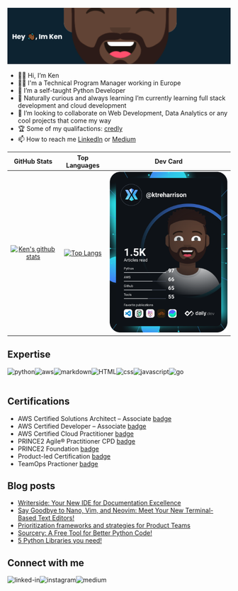 [![](https://github.com/ktreharrison/ktreharrison/blob/main/banner%20(4).png)](https://github.com/ktreharrison/ktreharrison/blob/main/banner%20(4).png)
- 👋🏾 Hi, I’m Ken
- :man_technologist: I'm a Technical Program Manager working in Europe 	
- 👀 I’m a self-taught Python Developer 
- 🌱 Naturally curious and always learning I’m currently learning full stack development and cloud development
- 💞️ I’m looking to collaborate on Web Development, Data Analytics or any cool projects that come my way
- :trophy: Some of my qualifactions: [credly](https://www.credly.com/users/ken-harrison.df90c429)
- 📫 How to reach me [LinkedIn](https://www.linkedin.com/in/kenneth-harrison/) or [Medium](https://ktreharrison.medium.com/)
 
 
 
| GitHub Stats 	| Top Languages 	| Dev Card 	|
|:---:	|:---:	|---	|
| [![Ken's github stats](https://github-readme-stats.vercel.app/api?username=ktreharrison&count_private=true&show_icons=true&theme=algolia&hide_rank=false)](https://github.com/ktreharrison/github-readme-stats) 	| [![Top Langs](https://github-readme-stats.vercel.app/api/top-langs/?username=ktreharrison&layout=compact&theme=algolia)](https://github.com/ktreharrison/github-readme-stats) 	| <a href="https://app.daily.dev/ktreharrison"><img src="https://github.com/ktreharrison/ktreharrison/blob/main/devcard.svg" width="400" alt="Ken Harrison's Dev Card"/></a> 	|
 


## Expertise
<img align="left" alt="python" src="https://img.shields.io/badge/Python-14354C?style=for-the-badge&logo=python&logoColor=white" />
<img align="left" alt="aws" src="https://img.shields.io/badge/Amazon%20AWS-%23232F3E?logo=amazon-aws&logoColor=white&style=for-the-badge" />
<img align="left" alt="markdown" src="https://img.shields.io/badge/Markdown-000000?style=for-the-badge&logo=markdown&logoColor=white" />
<img align="left" alt="HTML" src="https://img.shields.io/badge/HTML-239120?style=for-the-badge&logo=html5&logoColor=white" />
<img align="left" alt="css" src="https://img.shields.io/badge/CSS-239120?&style=for-the-badge&logo=css3&logoColor=white" />
<img align="left" alt="javascript" src="https://img.shields.io/badge/JavaScript-323330?style=for-the-badge&logo=javascript&logoColor=F7DF1E" />
<img align="left" alt="go" src="https://img.shields.io/badge/Go-00ADD8?style=for-the-badge&logo=go&logoColor=white" />

<br>
<br>

## Certifications

- AWS Certified Solutions Architect – Associate [badge](https://www.credly.com/badges/2fd2e9e1-bc4a-4d1b-9e61-a6abb6dcb89d/public_url) <br>
- AWS Certified Developer – Associate [badge](https://www.credly.com/badges/e6ac7f51-d58c-4e1d-ad23-c8815e77b37d/public_url) <br>
- AWS Certified Cloud Practitioner [badge](https://www.credly.com/badges/31a43456-c3dd-4d39-9321-969a131f20ff/public_url) <br>
- PRINCE2 Agile® Practitioner CPD [badge](https://www.credly.com/badges/57a43e2f-ee92-451e-b38f-962d561bf5d8)
- PRINCE2 Foundation [badge](https://www.credly.com/badges/7a7c3177-de48-489f-841c-16273ada5145/public_url)
- Product-led Certification [badge](https://www.credly.com/earner/earned/badge/bbf15091-ba58-427c-bb6d-35a54009286e)
- TeamOps Practioner [badge](https://levelup.gitlab.com/c/YopHR3XXSA6JrlOCL72f7A)


## Blog posts
<!-- BLOG-POST-LIST:START -->
- [Writerside: Your New IDE for Documentation Excellence](https://ktreharrison.medium.com/writerside-your-new-ide-for-documentation-excellence-8fd944d4aeb0?source=rss-ffad067cde1e------2)
- [Say Goodbye to Nano, Vim, and Neovim: Meet Your New Terminal-Based Text Editors!](https://ktreharrison.medium.com/say-goodbye-to-nano-vim-and-neovim-meet-your-new-terminal-based-text-editors-c01b964dc2b8?source=rss-ffad067cde1e------2)
- [Prioritization frameworks and strategies for Product Teams](https://ktreharrison.medium.com/prioritization-frameworks-and-strategies-for-product-teams-ab0e0140930?source=rss-ffad067cde1e------2)
- [Sourcery: A Free Tool for Better Python Code!](https://python.plainenglish.io/sourcery-a-free-tool-for-better-python-code-ef37e2fb791?source=rss-ffad067cde1e------2)
- [5 Python Libraries you need!](https://python.plainenglish.io/5-python-libraries-you-need-54e6867e264?source=rss-ffad067cde1e------2)
<!-- BLOG-POST-LIST:END -->

## Connect with me

[<img align="left" alt="linked-in" src="https://img.shields.io/badge/linkedin-%230077B5.svg?&style=for-the-badge&logo=linkedin&logoColor=white" />](https://www.linkedin.com/in/kenneth-harrison)
[<img align="left" alt="instagram" src="https://img.shields.io/badge/Instagram-E4405F?style=for-the-badge&logo=instagram&logoColor=white" />](https://www.instagram.com/travelkentravel/)
[<img align="left" alt="medium" src="https://img.shields.io/badge/medium-%2312100E.svg?&style=for-the-badge&logo=medium&logoColor=white" />](https://ktreharrison.medium.com/)







                            




<!---
ktreharrison/ktreharrison is a ✨ special ✨ repository because its `README.md` (this file) appears on your GitHub profile.
You can click the Preview link to take a look at your changes.
--->
